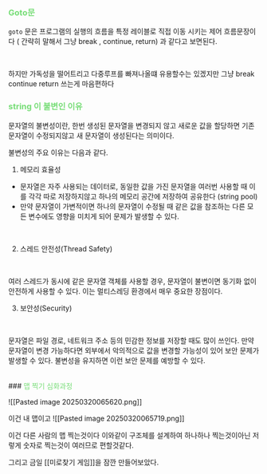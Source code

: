 
### <font color="#77dd77">Goto문</font>

`goto` 문은 프로그램의 실행의 흐름을 특정 레이블로 직접 이동 시키는
제어 흐름문장이다 ( 간략히 말해서 그냥 break , continue, return)
과 같다고 보면된다.

<br>

하지만 가독성을 떨어트리고 다중루프를 빠져나올떄 유용할수는 있겠지만
그냥 break continue return 쓰는게 마음편하다


### <font color="#77dd77">string 이 불변인 이유</font>
문자열의 불변성이란, 한번 생성된 문자열을 변경되지 않고 새로운 값을 할당하면
기존문자열이 수정되지않고 새 문자열이 생성된다는 의미이다.

불변성의 주요 이유는 다음과 같다.
1. 메모리 효율성
  - 문자열은 자주 사용되는 데이터로, 동일한 값을 가진 문자열을 여러번 사용할 때
이를 각각 따로 저장하지않고 하나의 메모리 공간에 저장하여 공유한다 (string pool)
  - 만약 문자열이 가변적이면 하나의 문자열이 수정될 때 같은 값을 참조하는 다른 모든 변수에도 영향을 미치게 되어 문제가 발생할 수 있다.
  
  <br>
  
2. 스레드 안전성(Thread Safety)
<br>

여러 스레드가 동시에 같은 문자열 객체를 사용할 경우, 문자열이 불변이면 동기화 없이 안전하게 사용할 수 있다. 이는 멀티스레딩 환경에서 매우 중요한 장점이다.
<br>

3. 보안성(Security)
<br>

문자열은 파일 경로, 네트워크 주소 등의 민감한 정보를 저장할 때도 많이 쓰인다. 만약 문자열이 변경 가능하다면 외부에서 악의적으로 값을 변경할 가능성이 있어 보안 문제가 발생할 수 있다. 불변성을 유지하면 이런 보안 문제를 예방할 수 있다.

<br>
### <font color="#77dd77">맵 찍기 심화과정</font>

<br>

![[Pasted image 20250320065620.png]]

이건 내 맵이고
![[Pasted image 20250320065719.png]]

이건 다른 사람의 맵 찍는것이다 
이와같이 구조체를 설계하여 하나하나 찍는것이아닌 저렇게 숫자로 찍는것이 여러므로 편할것같다.

그리고 금일 [[미로찾기 게임]]을 잠깐 만들어보았다.